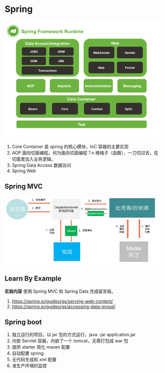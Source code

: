 # Spring
![enter image description here](https://github.com/hellojinjie/ClassJavaWeb2018_0/blob/master/spring1.png?raw=true)
1. Core Container 是 spring 的核心模块，IoC 容器的主要实现
2. AOP 面向切面编程。何为面向切面编程？n 根绳子（函数），一刀切过去，在切面里加入业务逻辑。
3. Spring Data Access 数据访问
4. Spring Web

## Spring MVC
![enter image description here](https://github.com/hellojinjie/ClassJavaWeb2018_0/blob/master/springmvc.jpg?raw=true)


## Learn By Example
**实验内容**
使用 Spring MVC 和 Spring Data 完成留言板。
1. https://spring.io/guides/gs/serving-web-content/
2. https://spring.io/guides/gs/accessing-data-mysql/

## Spring boot
1. 独立运行的项目，以 jar 包的方式运行，java -jar application.jar
2. 内嵌 Servlet 容器，内嵌了一个 tomcat，无需打包成 war 包
3. 提供 starter 简化 maven 配置
4. 自动配置 spring
5. 无代码生成和 xml 配置
6. 准生产环境的监控
<!--stackedit_data:
eyJoaXN0b3J5IjpbLTEyODU3NzM1NDNdfQ==
-->